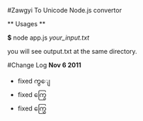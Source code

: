 #Zawgyi To Unicode Node.js convertor

** Usages **

**$** node app.js *your_input.txt*


you will see output.txt at the same directory.



#Change Log
**Nov 6 2011**

* fixed ကွျေ
* fixed ကြွေ
* fixed ကြွှေ